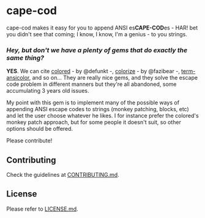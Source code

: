 cape-cod
========

cape-cod makes it easy for you to append ANSI es<strong>CAPE-COD</strong>es - HAR! bet you didn't see
that coming; I know, I know, I'm a genius - to you strings.

### *Hey, but don't we have a plenty of gems that do exactly the same thing?*

**YES**. We can cite [colored](http://github.com/defunkt/colored) - by @defunkt -,
[colorize](http://github.com/fazibear/colorize) - by @fazibear -,
[term-ansicolor](http://github.com/flori/term-ansicolor), and so on...
They are really nice gems, and they solve the escape code problem in different manners
but they're all abandoned, some accumulating 3 years old issues.

My point with this gem is to implement many of the possible ways of appending ANSI escape
codes to strings (monkey patching, blocks, etc) and let the user choose whatever he likes.
I for instance prefer the colored's monkey patch approach, but for some people it
doesn't suit, so other options should be offered.

Please contribute!

## Contributing

Check the guidelines at [CONTRIBUTING.md](CONTRIBUTING.md).

## License

Please refer to [LICENSE.md](LICENSE.md).
